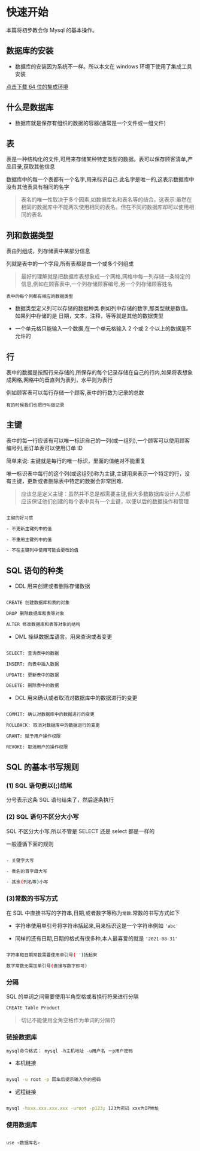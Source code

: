 # 快速开始

本篇将初步教会你 Mysql 的基本操作。

## 数据库的安装

- 数据库的安装因为系统不一样。所以本文在 windows 环境下使用了集成工具安装

[点击下载 64 位的集成环境](https://public.xp.cn/upgrades/phpStudy_64.zip)

## 什么是数据库

- 数据库就是保存有组织的数据的容器(通常是一个文件或一组文件)

## 表

表是一种结构化的文件,可用来存储某种特定类型的数据。表可以保存顾客清单,产品目录,获取其他信息

数据库中的每一个表都有一个名字,用来标识自己.此名字是唯一的,这表示数据库中没有其他表具有相同的名字

> 表名的唯一性取决于多个因素,如数据库名和表名等的结合。这表示:虽然在相同的数据库中不能两次使用相同的表名。但在不同的数据库却可以使用相同的表名

## 列和数据类型

表由列组成，列存储表中某部分信息

列就是表中的一个字段,所有表都是由一个或多个列组成

> 最好的理解就是把数据库表想象成一个网格,网格中每一列存储一条特定的信息,例如在顾客表中,一个列存储顾客编号,另一个列存储顾客姓名

`表中的每个列都有相应的数据类型`

- 数据类型定义列可以存储的数据种类.例如列中存储的数字,那类型就是数值。如果列中存储的是 日期，文本，注释，等等就是其他的数据类型

- 一个单元格只能输入一个数据,在一个单元格输入 2 个或 2 个以上的数据是不允许的

## 行

表中的数据是按照行来存储的,所保存的每个记录存储在自己的行内,如果将表想象成网格,网格中的垂直列为表列，水平则为表行

例如顾客表可以每行存储一个顾客,表中的行数为记录的总数

`有的时候我们也把行叫做记录`

## 主键

表中的每一行应该有可以唯一标识自己的一列(或一组列),一个顾客可以使用顾客编号列,而订单表可以使用订单 ID

简单来说: 主键就是每行的唯一标识，里面的值绝对不能重复

唯一标识表中每行的这个列(或这组列)称为主键,主键用来表示一个特定的行，没有主键，更新或者删除表中特定的数据会非常困难.

> 应该总是定义主键：虽然并不总是都需要主键,但大多数数据库设计人员都应该保证他们创建的每个表中具有一个主键，以便以后的数据操作和管理

```bash

主键的好习惯

- 不更新主键列中的值

- 不重用主键列中的值

- 不在主键列中使用可能会更改的值

```

## SQL 语句的种类

- DDL 用来创建或者删除存储数据

```bash

CREATE 创建数据库和表的对象

DROP 删除数据库和表等对象

ALTER 修改数据库和表等对象的结构

```

- DML 操纵数据库语言。用来查询或者变更

```bash

SELECT: 查询表中的数据

INSERT: 向表中插入数据

UPDATE: 更新表中的数据

DELETE: 删除表中的数据

```

- DCL 用来确认或者取消对数据库中的数据进行的变更

```bash

COMMIT: 确认对数据库中的数据进行的变更

ROLLBACK: 取消对数据库中的数据进行的变更

GRANT: 赋予用户操作权限

REVOKE: 取消用户的操作权限

```

## SQL 的基本书写规则

### (1) SQL 语句要以(;)结尾

分号表示这条 SQL 语句结束了，然后逐条执行

### (2) SQL 语句不区分大小写

SQL 不区分大小写,所以不管是 SELECT 还是 select 都是一样的

一般遵循下面的规则

```bash

- 关键字大写

- 表名的首字母大写

- 其余(列名等)小写

```

### (3)常数的书写方式

在 SQL 中直接书写的字符串,日期,或者数字等称为`常数`.常数的书写方式如下

- 字符串使用单引号将字符串括起来,用来标识这是一个字符串例如 `'abc'`

- 同样的还有日期,日期的格式有很多种,本人最喜爱的就是 `'2021-08-31'`

```bash

字符串和日期常数需要使用单引号('')括起来

数字常数无需加单引号(直接写数字即可)

```

### 分隔

SQL 的单词之间需要使用半角空格或者换行符来进行分隔

```bash
CREATE Table Product
```

> 切记不能使用全角空格作为单词的分隔符

### 链接数据库

`mysql命令格式： mysql -h主机地址 -u用户名 －p用户密码`

- 本机链接

```bash

mysql -u root -p 回车后提示输入你的密码

```

- 远程链接

```bash

mysql -hxxx.xxx.xxx.xxx -uroot -p123; 123为密码 xxx为IP地址

```

### 使用数据库

```bash

use <数据库名>

```

